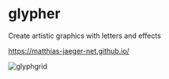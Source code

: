 # glypher
Create artistic graphics with letters and effects

https://matthias-jaeger-net.github.io/

![glyphgrid](img/1691_glyphs_matthias_jaeger.jpg)
